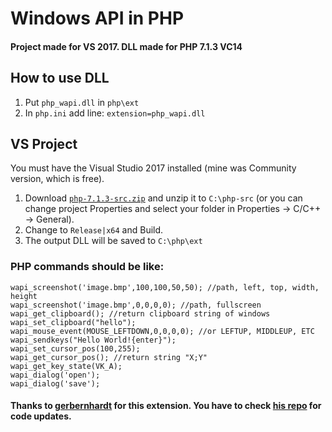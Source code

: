 # Windows API in PHP
#### Project made for VS 2017. DLL made for PHP 7.1.3 VC14
## How to use DLL
1) Put `php_wapi.dll` in `php\ext`
2) In `php.ini` add line: `extension=php_wapi.dll`
## VS Project
You must have the Visual Studio 2017 installed (mine was Community version, which is free).
1) Download [`php-7.1.3-src.zip`](http://windows.php.net/downloads/releases/php-7.1.3-src.zip) and unzip it to `C:\php-src` (or you can change project Properties and select your folder in Properties -> C/C++ -> General).
2) Change to `Release|x64` and Build.
3) The output DLL will be saved to `C:\php\ext`
### PHP commands should be like:
```
wapi_screenshot('image.bmp',100,100,50,50); //path, left, top, width, height
wapi_screenshot('image.bmp',0,0,0,0); //path, fullscreen
wapi_get_clipboard(); //return clipboard string of windows
wapi_set_clipboard("hello");
wapi_mouse_event(MOUSE_LEFTDOWN,0,0,0,0); //or LEFTUP, MIDDLEUP, ETC
wapi_sendkeys("Hello World!{enter}");
wapi_set_cursor_pos(100,255);
wapi_get_cursor_pos(); //return string "X;Y"
wapi_get_key_state(VK_A);
wapi_dialog('open');
wapi_dialog('save');
```
#### Thanks to [gerbernhardt](https://github.com/gerbernhardt) for this extension. You have to check [his repo](https://github.com/gerbernhardt/php_wapi) for code updates.

